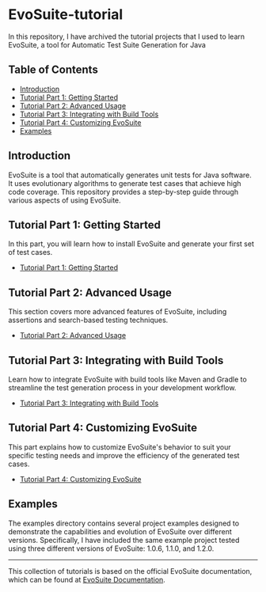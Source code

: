 # EvoSuite-tutorial
In this repository, I have archived the tutorial projects that I used to learn EvoSuite, a tool for Automatic Test Suite Generation for Java

## Table of Contents

- [Introduction](#introduction)
- [Tutorial Part 1: Getting Started](#tutorial-part-1-getting-started)
- [Tutorial Part 2: Advanced Usage](#tutorial-part-2-advanced-usage)
- [Tutorial Part 3: Integrating with Build Tools](#tutorial-part-3-integrating-with-build-tools)
- [Tutorial Part 4: Customizing EvoSuite](#tutorial-part-4-customizing-evosuite)
- [Examples](#examples)

## Introduction

EvoSuite is a tool that automatically generates unit tests for Java software. It uses evolutionary algorithms to generate test cases that achieve high code coverage. This repository provides a step-by-step guide through various aspects of using EvoSuite.

## Tutorial Part 1: Getting Started

In this part, you will learn how to install EvoSuite and generate your first set of test cases.

- [Tutorial Part 1: Getting Started](https://www.evosuite.org/documentation/tutorial-part-1/)

## Tutorial Part 2: Advanced Usage

This section covers more advanced features of EvoSuite, including assertions and search-based testing techniques.

- [Tutorial Part 2: Advanced Usage](https://www.evosuite.org/documentation/tutorial-part-2/)

## Tutorial Part 3: Integrating with Build Tools

Learn how to integrate EvoSuite with build tools like Maven and Gradle to streamline the test generation process in your development workflow.

- [Tutorial Part 3: Integrating with Build Tools](https://www.evosuite.org/documentation/tutorial-part-3/)

## Tutorial Part 4: Customizing EvoSuite

This part explains how to customize EvoSuite's behavior to suit your specific testing needs and improve the efficiency of the generated test cases.

- [Tutorial Part 4: Customizing EvoSuite](https://www.evosuite.org/documentation/tutorial-part-4/)

## Examples

The examples directory contains several project examples designed to demonstrate the capabilities and evolution of EvoSuite over different versions. Specifically, I have included the same example project tested using three different versions of EvoSuite: 1.0.6, 1.1.0, and 1.2.0.

---

This collection of tutorials is based on the official EvoSuite documentation, which can be found at [EvoSuite Documentation](https://www.evosuite.org/documentation/).

